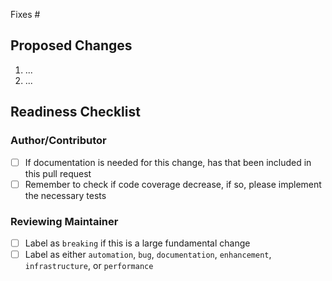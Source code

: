 <!-- Please ensure your PR title is brief and descriptive for a good changelog entry -->
<!-- Link to issue if there is one -->
<!-- markdownlint-disable -->

Fixes #

<!-- markdownlint-restore -->

<!-- Describe what the changes are -->

## Proposed Changes

1. ...
2. ...

## Readiness Checklist

### Author/Contributor
- [ ] If documentation is needed for this change, has that been included in this pull request
- [ ] Remember to check if code coverage decrease, if so, please implement the necessary tests

### Reviewing Maintainer
- [ ] Label as `breaking` if this is a large fundamental change
- [ ] Label as either `automation`, `bug`, `documentation`, `enhancement`, `infrastructure`, or `performance`

